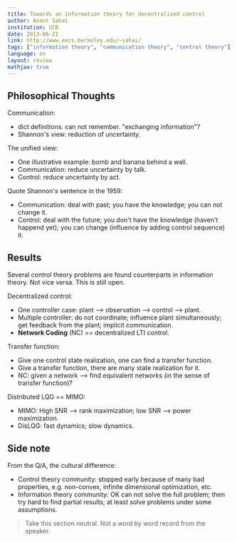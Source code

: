 ```yaml
---
title: Towards an information theory for decentralized control
author: Anant Sahai
institution: UCB
date: 2013-06-21
link: http://www.eecs.berkeley.edu/~sahai/ 
tags: ["information theory", "communication theory", "control theory"]
language: en
layout: review
mathjax: true
---
```


## Philosophical Thoughts

Communication:

   * dict definitions. can not remember. "exchanging information"? 
   * Shannon's view: reduction of uncertainty. 
   
The unified view:

   * One illustrative example: bomb and banana behind a wall.
   * Communication: reduce uncertainty by talk. 
   * Control: reduce uncertainty by act.
   
Quote Shannon's sentence in the 1959:

   * Communication: deal with past; you have the knowledge; you can not change it.
   * Control: deal with the future; you don't have the knowledge (haven't happend yet); you can change (influence by adding control sequence) it.
   
## Results

Several control theory problems are found counterparts in information theory. Not vice versa. This is still open.
   
Decentralized control:

   * One controller case: plant --> observation --> control --> plant. 
   * Multiple controller: do not coordinate; influence plant simultaneously; get feedback from the plant; implicit communication.
   * **Network Coding** (NC) == decentralized LTI control. 
   
Transfer function:

   * Give one control state realization, one can find a transfer function. 
   * Give a transfer function, there are many state realization for it. 
   * NC: given a network --> find equivalent networks (in the sense of transfer function)?

Distributed LQG == MIMO:

   * MIMO: High SNR --> rank maximization; low SNR --> power maximization. 
   * DisLQG: fast dynamics; slow dynamics.
   
## Side note

From the Q/A, the cultural difference:

   * Control theory community: stopped early because of many bad properties, e.g. non-convex, infinite dimensional optimization, etc. 
   * Information theory community: OK can not solve the full problem; then try hard to find partial results; at least solve problems under some assumptions. 
   
> Take this section neutral. Not a word by word record from the speaker.